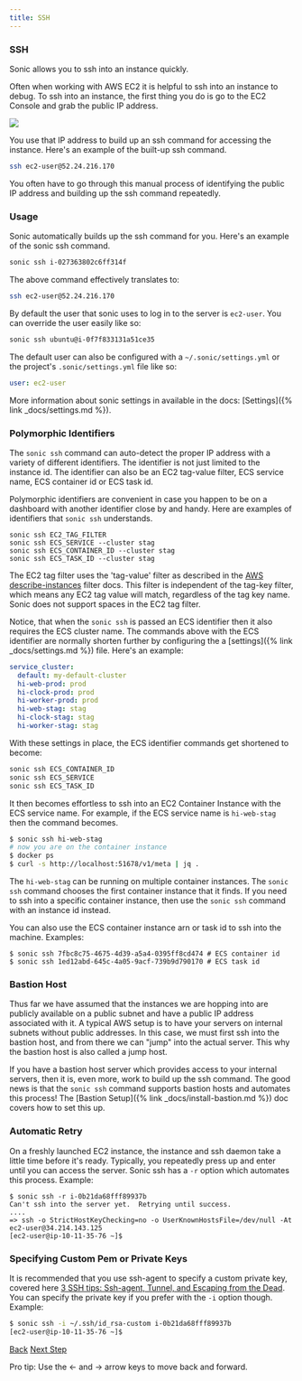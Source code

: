 ```yaml
---
title: SSH
---
```


### SSH

Sonic allows you to ssh into an instance quickly.

Often when working with AWS EC2 it is helpful to ssh into an instance to debug.  To ssh into an instance, the first thing you do is go to the EC2 Console and grab the public IP address.

<img src="/img/tutorials/ec2-console-public-ip.png" class="doc-photo" />

You use that IP address to build up an ssh command for accessing the instance.  Here's an example of the built-up ssh command.

```sh
ssh ec2-user@52.24.216.170
```

You often have to go through this manual process of identifying the public IP address and building up the ssh command repeatedly.

### Usage

Sonic automatically builds up the ssh command for you. Here's an example of the sonic ssh command.

```sh
sonic ssh i-027363802c6ff314f
```

The above command effectively translates to:

```sh
ssh ec2-user@52.24.216.170
```

By default the user that sonic uses to log in to the server is `ec2-user`. You can override the user easily like so:

```sh
sonic ssh ubuntu@i-0f7f833131a51ce35
```

The default user can also be configured with a `~/.sonic/settings.yml` or the project's `.sonic/settings.yml` file like so:

```yaml
user: ec2-user
```

More information about sonic settings in available in the docs: [Settings]({% link _docs/settings.md %}).

### Polymorphic Identifiers

The `sonic ssh` command can auto-detect the proper IP address with a variety of different identifiers.  The identifier is not just limited to the instance id. The identifier can also be an EC2 tag-value filter, ECS service name, ECS container id or ECS task id.

Polymorphic identifiers are convenient in case you happen to be on a dashboard with another identifier close by and handy.  Here are examples of identifiers that `sonic ssh` understands.

```
sonic ssh EC2_TAG_FILTER
sonic ssh ECS_SERVICE --cluster stag
sonic ssh ECS_CONTAINER_ID --cluster stag
sonic ssh ECS_TASK_ID --cluster stag
```

The EC2 tag filter uses the 'tag-value' filter as described in the [AWS describe-instances](http://docs.aws.amazon.com/cli/latest/reference/ec2/describe-instances.html) filter docs. This filter is independent of the tag-key filter, which means any EC2 tag value will match, regardless of the tag key name.  Sonic does not support spaces in the EC2 tag filter.

Notice, that when the `sonic ssh` is passed an ECS identifier then it also requires the ECS cluster name. The commands above with the ECS identifier are normally shorten further by configuring the a [settings]({% link _docs/settings.md %}) file.  Here's an example:

```yaml
service_cluster:
  default: my-default-cluster
  hi-web-prod: prod
  hi-clock-prod: prod
  hi-worker-prod: prod
  hi-web-stag: stag
  hi-clock-stag: stag
  hi-worker-stag: stag
```

With these settings in place, the ECS identifier commands get shortened to become:

```sh
sonic ssh ECS_CONTAINER_ID
sonic ssh ECS_SERVICE
sonic ssh ECS_TASK_ID
```

It then becomes effortless to ssh into an EC2 Container Instance with the ECS service name.  For example, if the ECS service name is `hi-web-stag` then the command becomes.

```sh
$ sonic ssh hi-web-stag
# now you are on the container instance
$ docker ps
$ curl -s http://localhost:51678/v1/meta | jq .
```

The `hi-web-stag` can be running on multiple container instances.  The `sonic ssh` command chooses the first container instance that it finds.  If you need to ssh into a specific container instance, then use the `sonic ssh` command with an instance id instead.

You can also use the ECS container instance arn or task id to ssh into the machine.  Examples:

```
$ sonic ssh 7fbc8c75-4675-4d39-a5a4-0395ff8cd474 # ECS container id
$ sonic ssh 1ed12abd-645c-4a05-9acf-739b9d790170 # ECS task id
```

### Bastion Host

Thus far we have assumed that the instances we are hopping into are publicly available on a public subnet and have a public IP address associated with it.  A typical AWS setup is to have your servers on internal subnets without public addresses.  In this case, we must first ssh into the bastion host, and from there we can "jump" into the actual server.  This why the bastion host is also called a jump host.

If you have a bastion host server which provides access to your internal servers, then it is, even more, work to build up the ssh command.  The good news is that the `sonic ssh` command supports bastion hosts and automates this process! The [Bastion Setup]({% link _docs/install-bastion.md %}) doc covers how to set this up.

### Automatic Retry

On a freshly launched EC2 instance, the instance and ssh daemon take a little time before it's ready.  Typically, you repeatedly press up and enter until you can access the server.  Sonic ssh has a `-r` option which automates this process.  Example:

```
$ sonic ssh -r i-0b21da68fff89937b
Can't ssh into the server yet.  Retrying until success.
....
=> ssh -o StrictHostKeyChecking=no -o UserKnownHostsFile=/dev/null -At ec2-user@34.214.143.125
[ec2-user@ip-10-11-35-76 ~]$
```

### Specifying Custom Pem or Private Keys

It is recommended that you use ssh-agent to specify a custom private key, covered here [3 SSH tips: Ssh-agent, Tunnel, and Escaping from the Dead](https://blog.boltops.com/2017/09/21/3-ssh-tips-ssh-agent-tunnel-and-escaping-from-the-dead).  You can specify the private key if you prefer with the `-i` option though.  Example:

```sh
$ sonic ssh -i ~/.ssh/id_rsa-custom i-0b21da68fff89937b
[ec2-user@ip-10-11-35-76 ~]$
```

<a id="prev" class="btn btn-basic" href="{% link _docs/tutorial.md %}">Back</a>
<a id="next" class="btn btn-primary" href="{% link _docs/tutorial-ecs-exec.md %}">Next Step</a>
<p class="keyboard-tip">Pro tip: Use the <- and -> arrow keys to move back and forward.</p>
